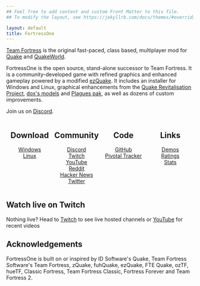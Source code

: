 ```yaml
---
## Feel free to add content and custom Front Matter to this file.
## To modify the layout, see https://jekyllrb.com/docs/themes/#overriding-theme-defaults

layout: default
title: FortressOne
---
```


[Team Fortress][] is the original fast-paced, class based, multiplayer mod for [Quake][] and [QuakeWorld][].

FortressOne is the open source, stand-alone successor to Team Fortress.  It is
a community-developed game with refined graphics and enhanced gameplay powered
by a modified [ezQuake][]. It includes an installer for Windows and Linux,
graphical enhancements from the [Quake Revitalisation Project][], [dox's
models][] and [Plagues pak][], as well as dozens of custom improvements.

Join us on [Discord](https://discord.fortressone.org).


<div style="display: flex; justify-content: space-between;">
  <div markdown="1" style="text-align: center; width: 132px;">

## Download

[Windows](https://github.com/FortressOne/windows-installer/releases/latest)<br>
[Linux](https://github.com/FortressOne/linux-installer/releases/latest)

  </div>
  <div markdown="1" style="text-align: center; width: 132px;">

## Community

[Discord](https://discord.fortressone.org)<br>
[Twitch](https://www.twitch.tv/fortressone)<br>
[YouTube](https://www.youtube.com/channel/UCgYzKaEyTNoVfRLwlpfKzFQ)<br>
[Reddit](https://www.reddit.com/r/FortressOne)<br>
[Hacker News](https://news.ycombinator.com/item?id=22777321)<br>
[Twitter](https://twitter.com/fortress_one)

  </div>
  <div markdown="1" style="text-align: center; width: 132px;">

## Code

[GitHub](https://github.com/FortressOne)<br>
[Pivotal Tracker](https://www.pivotaltracker.com/n/projects/2176336)

  </div>
  <div markdown="1" style="text-align: center; width: 132px;">

## Links

[Demos](https://demos.fortressone.org)<br>
[Ratings](https://ratings.fortressone.org)<br>
[Stats](http://fortressone-stats.s3-website-ap-southeast-2.amazonaws.com/)

  </div>
</div>


## Watch live on Twitch

<div id="twitch-player"></div>

<script src= "https://player.twitch.tv/js/embed/v1.js"></script>

<script type="text/javascript">
  var options = {
    width: 854,
    height: 480,
    theme: "dark",
    channel: "fortressone",
  };
  var player = new Twitch.Player("twitch-player", options);
  player.setVolume(0.5);
</script>

Nothing live? Head to
[Twitch](https://www.twitch.tv/fortressone)
to see live hosted channels or
[YouTube](https://www.youtube.com/channel/UCgYzKaEyTNoVfRLwlpfKzFQ)
for recent videos


## Acknowledgements

FortressOne is built on or inspired by ID Software's Quake, Team Fortress
Software's Team Fortress, zQuake, fuhQuake, ezQuake, FTE Quake, ozTF, hueTF,
Classic Fortress, Team Fortress Classic, Fortress Forever and Team Fortress 2.


[Quake]:                             https://www.idsoftware.com/en-gb##section-games
[QuakeWorld]:                        https://www.idsoftware.com/en-gb##section-games
[Team Fortress]:                     https://web.archive.org/web/20131005123834/http://www.planetfortress.com/teamfortress/
[ezQuake]:                           https://ezquake.github.io/
[Quake Revitalisation Project]:      https://qrp.quakeone.com/
[dox's models]:                      https://www.quaddicted.com/webarchive/www.planetfortress.com/tfdone_easy/dox/index.html
[Plagues pak]:                       http://members.optusnet.com.au/~plaguespak/
[FortressOne for Windows installer]: https://github.com/FortressOne/windows-installer/releases/latest
[FortressOne for Linux installer]:   https://github.com/FortressOne/linux-installer/releases/latest
[raise an issue]:                    https://github.com/FortressOne/linux-installer/issues/new
[FortressOne Server for Linux]:      https://github.com/FortressOne/linux-server-installer/releases/latest
[FortressOne mod]:                   https://github.com/FortressOne/server-qwprogs
[FortressOne Discord]:               https://discord.fortressone.org
[MegaTF]:                            https://github.com/alissa0/MegaTFCE
[QWTF NA Discord]:                   http://discord.megateamfortress.com
[hueTF]:                             https://github.com/gmtandi/huetf
[Quadclub Brasil Discord]:           https://discord.gg/Ew3NY2Z
[TF2003]:                            https://github.com/angeld29/TF2003-qvm
[QWTF.RU Discord]:                   https://discord.gg/FVuG7br
[Classic Fortress]:                  http://classicfortress.net/
